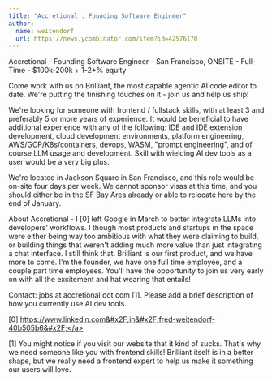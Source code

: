 ```yaml
---
title: "Accretional : Founding Software Engineer"
author:
  name: weitendorf
  url: https://news.ycombinator.com/item?id=42576170
---
```

Accretional - Founding Software Engineer - San Francisco, ONSITE - Full-Time - $100k-200k + 1-2+% equity

Come work with us on Brilliant, the most capable agentic AI code editor to date. We&#x27;re putting the finishing touches on it - join us and help us ship!

We&#x27;re looking for someone with frontend &#x2F; fullstack skills, with at least 3 and preferably 5 or more years of experience. It would be beneficial to have additional experience with any of the following: IDE and IDE extension development, cloud development environments, platform engineering, AWS&#x2F;GCP&#x2F;K8s&#x2F;containers, devops, WASM, &quot;prompt engineering&quot;, and of course LLM usage and development. Skill with wielding AI dev tools as a user would be a very big plus.

We&#x27;re located in Jackson Square in San Francisco, and this role would be on-site four days per week. We cannot sponsor visas at this time, and you should either be in the SF Bay Area already or able to relocate here by the end of January.

About Accretional - I [0] left Google in March to better integrate LLMs into developers&#x27; workflows. I though most products and startups in the space were either being way too ambitious with what they were claiming to build, or building things that weren&#x27;t adding much more value than just integrating a chat interface. I still think that. Brilliant is our first product, and we have more to come. I&#x27;m the founder, we have one full time employee, and a couple part time employees. You&#x27;ll have the opportunity to join us very early on with all the excitement and hat wearing that entails!

Contact: jobs at accretional dot com [1]. Please add a brief description of how you currently use AI dev tools.

[0] <a href="https:&#x2F;&#x2F;www.linkedin.com&#x2F;in&#x2F;fred-weitendorf-40b505b6&#x2F;" rel="nofollow">https:&#x2F;&#x2F;www.linkedin.com&#x2F;in&#x2F;fred-weitendorf-40b505b6&#x2F;</a>

[1] You might notice if you visit our website that it kind of sucks. That&#x27;s why we need someone like you with frontend skills! Brilliant itself is in a better shape, but we really need a frontend expert to help us make it something our users will love.
<JobApplication />

